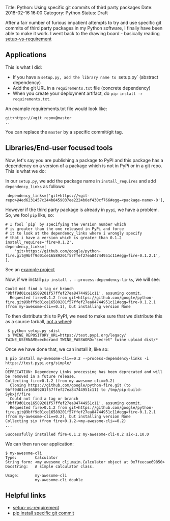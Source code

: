 Title: Python: Using specific git commits of third party packages
Date: 2018-02-16 16:00
Category: Python
Status: Draft

After a fair number of furious impatient attempts to try and use specific git commits
of third party packages in my Python software, I finally have been able to make it work.
I went back to the drawing board - basically reading 
[setup-vs-requirement](https://caremad.io/posts/2013/07/setup-vs-requirement/)


## Applications

This is what I did:

- If you have a `setup.py, add the library name to `setup.py` (abstract dependency)
- Add the git URL in a `requirements.txt` file (concrete dependency)
- When you create your deployment artifact, do `pip install -r requirements.txt`.

An example requirements.txt file would look like:

```
git+https://<git repo>@master
..

```

You can replace the `master` by a specific commit/git tag.

## Libraries/End-user focused tools

Now, let's say you are publishing a package to PyPI and this package has a dependency on
a version of a package which is not in PyPi or in a git repo. This is what we do:

In our `setup.py`, we add the package name in `install_requires` and add `dependency_links`
as follows:

```
 dependency_links=['git+https://<git-repo>@4ed6231457c244b8459037ee2224b0ef430cf766#egg=<package-name>-0'],
```

 
However if the third party package is already in `pypi`, we have a problem. So, we fool `pip` like, so:

```
# I fool `pip` by specifying the version number which
# is greater than the one released in PyPi and force
# it to look at the dependency_links where i wrongly specify
# that i have a version which is greater than 0.1.2
install_requires='fire>0.1.2',
dependency_links=[
    'git+https://github.com/google/python-fire.git@9bff9d01ce16589201f57ffef27ea84744951c11#egg=fire-0.1.2.1',
],

```

See an [example project](https://github.com/amitsaha/python-git-dependency-demo/tree/master/application)

Now, if we install `pip install . --process-dependency-links`, we will see:

```
Could not find a tag or branch '9bff9d01ce16589201f57ffef27ea84744951c11', assuming commit.
  Requested fire>0.1.2 from git+https://github.com/google/python-fire.git@9bff9d01ce16589201f57ffef27ea84744951c11#egg=fire-0.1.2.1 (from my-awesome-cli==0.1), but installing version None
```
 
 To then distribute this to  PyPI, we need to make sure that we distribute this as a source tarball, [not a wheel](https://github.com/pypa/pip/issues/3172):
 
```
 $ python setup.py sdist
 $ TWINE_REPOSITORY_URL=https://test.pypi.org/legacy/ TWINE_USERNAME=echorand TWINE_PASSWORD="secret" twine upload dist/*
```
 
 Once we have done that, we can install it, like so:
 
```
$ pip install my-awesome-cli==0.2 --process-dependency-links -i https://test.pypi.org/simple/
...
DEPRECATION: Dependency Links processing has been deprecated and will be removed in a future release.
Collecting fire>0.1.2 (from my-awesome-cli==0.2)
  Cloning https://github.com/google/python-fire.git (to 9bff9d01ce16589201f57ffef27ea84744951c11) to /tmp/pip-build-SykxjY/fire
  Could not find a tag or branch '9bff9d01ce16589201f57ffef27ea84744951c11', assuming commit.
  Requested fire>0.1.2 from git+https://github.com/google/python-fire.git@9bff9d01ce16589201f57ffef27ea84744951c11#egg=fire-0.1.2.1 (from my-awesome-cli==0.2), but installing version None
Collecting six (from fire>0.1.2->my-awesome-cli==0.2)
...

Successfully installed fire-0.1.2 my-awesome-cli-0.2 six-1.10.0
```

We can then run our application:

```
$ my-awesome-cli
Type:        Calculator
String form: <my_awesome_cli.main.Calculator object at 0x7feecae69850>
Docstring:   A simple calculator class.

Usage:       my-awesome-cli
             my-awesome-cli double

```

## Helpful links

- [setup-vs-requirement](https://caremad.io/posts/2013/07/setup-vs-requirement/)
- [pip install specific git commit](https://yuji.wordpress.com/2011/04/11/pip-install-specific-commit-from-git-repository/)
